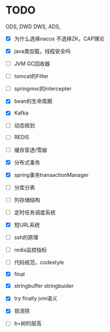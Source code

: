 # TODO 

ODS, DWD DWS, ADS,

- [x] 为什么选择nacos 不选择ZK，CAP理论
- [x] java类加载，线程安全吗
- [ ] JVM GC回收器
- [ ] tomcat的Filter
- [ ] springmvc的intercepter
- [x] bean的生命周期
- [x] Kafka
- [ ] 动态规划
- [ ] REDIS
- [ ] 缓存穿透/雪崩
- [x] 分布式事务
- [x] spring事务transactionManager
- [ ] 分库分表
- [ ] 列存储结构
- [ ] 定时任务调度系统
- [x] 短URL系统
- [ ] ssh的原理
- [ ] redis监控指标
- [ ] 代码规范，codestyle
- [x] final
- [x] stringbuffer stringbuider
- [x] try finally jvm语义
- [x] 锁消除
- [ ] b+树的层高 

